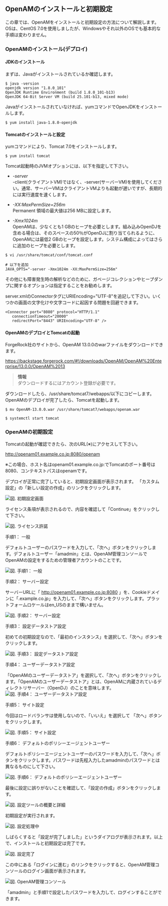 ## OpenAMのインストールと初期設定

この章では、OpenAMをインストールと初期設定の方法について解説します。OSは、CentOS 7.0を使用しましたが、Windowsやそれ以外のOSでも基本的な手順は変わりません。

### OpenAMのインストール(デプロイ)

#### JDKのインストール

まずは、Javaがインストールされているか確認します。

```
$ java -version
openjdk version "1.8.0_101"
OpenJDK Runtime Environment (build 1.8.0_101-b13)
OpenJDK 64-Bit Server VM (build 25.101-b13, mixed mode)
```

Javaがインストールされていなければ、yumコマンドでOpenJDKをインストールします。

```
$ yum install java-1.8.0-openjdk
```

#### Tomcatのインストールと設定

yumコマンドにより、Tomcat 7.0をインストールします。

```
$ yum install tomcat
```

Tomcat起動時のJVMオプションには、以下を指定して下さい。

- *-server*  
    -client(クライアントVM)ではなく、-server(サーバーVM)を使用してください。通常、サーバーVMはクライアントVMよりも起動が遅いですが、長期的には実行速度を速くします。

- *-XX:MaxPermSize=256m*  
    Permanent 領域の最大値は256 MBに設定します。

- *-Xmx1024m*  
    OpenAMは、少なくとも1 GBのヒープを必要とします。組み込みOpenDJを含める場合は、そのスペースの50％がOpenDJに割り当てられるように、OpenAMには最低2 GBのヒープを設定します。システム構成によってはさらに追加のヒープを必要とします。

```
$ vi /usr/share/tomcat/conf/tomcat.conf

# 以下を追加
JAVA_OPTS="-server -Xmx1024m -XX:MaxPermSize=256m"
```

その他にも障害発生時の解析などのために、ガベージコレクションやヒープダンプに関するオプションは指定することをお勧めします。

server.xmlのConnectorタグにURIEncoding="UTF-8"を追記して下さい。いくつかの画面の文字化けや文字コードに起因する問題を回避できます。

```
<Connector port="8080" protocol="HTTP/1.1"
   connectionTimeout="20000"
   redirectPort="8443" URIEncoding="UTF-8" />
```

#### OpenAMのデプロイとTomcatの起動

ForgeRock社のサイトから、OpenAM 13.0.0のwarファイルをダウンロードできます。

https://backstage.forgerock.com/#!/downloads/OpenAM/OpenAM%20Enterprise/13.0.0/OpenAM%2013

> **情報**  
> ダウンロードするにはアカウント登録が必要です。

ダウンロードしたら、/usr/share/tomcat7/webapps/以下にコピーします。OpenAMのデプロイが完了したら、Tomcatを起動します。

```
$ mv OpenAM-13.0.0.war /usr/share/tomcat7/webapps/openam.war 

$ systemctl start tomcat
```

### OpenAMの初期設定

Tomcatの起動が確認できたら、次のURL(※)にアクセスして下さい。

http://openam01.example.co.jp:8080/openam

※この場合、ホスト名はopenam01.example.co.jp:でTomcatのポート番号は8080、コンテキストパスはopenamです。

デプロイが正常に完了していると、初期設定画面が表示されます。 「カスタム設定」の「新しい設定の作成」のリンクをクリックします。 

![図. 初期設定画面](images/Setup1.png)

ライセンス条項が表示されるので、内容を確認して「Continue」をクリックして下さい。

![図. ライセンス許諾](images/Setup2.png)

手順1： 一般

デフォルトユーザーのパスワードを入力して、「次へ」ボタンをクリックします。デフォルトユーザー「amadmin」とは、OpenAM管理コンソールでOpenAMの設定をするための管理者アカウントのことです。

![図. 手順1： 一般](images/Setup3.png)

手順2： サーバー設定

サーバーURLに「 http://openam01.example.co.jp:8080 」を、Cookieドメインに「.example.co.jp」を入力して、「次へ」ボタンをクリックします。プラットフォームロケールはen_USのままで構いません。

![図. 手順2： サーバー設定](images/Setup4.png)

手順3： 設定データストア設定

初めての初期設定なので、「最初のインスタンス」を選択して、「次へ」ボタンをクリックします。 

![図. 手順3： 設定データストア設定](images/Setup5.png)

手順4： ユーザーデータストア設定

「OpenAMのユーザーデータストア」を選択して、「次へ」ボタンをクリックします。「OpenAMのユーザーデータストア」とは、OpenAMに内蔵されているディレクトリサーバー（OpenDJ）のことを意味します。
　
![図. 手順4： ユーザーデータストア設定](images/Setup6.png)

手順5： サイト設定

今回はロードバランサは使用しないので、「いいえ」を選択して 「次へ」ボタンをクリックします。

![図. 手順5： サイト設定](images/Setup7.png)

手順6： デフォルトのポリシーエージェントユーザー

デフォルトポリシーエージェントユーザーのパスワードを入力して、「次へ」ボタンをクリックします。パスワードは先程入力したamadminのパスワードとは異なるものにして下さい。

![図. 手順6： デフォルトのポリシーエージェントユーザー](images/Setup8.png)

最後に設定に誤りがないことを確認して、「設定の作成」ボタンをクリックします。

![図. 設定ツールの概要と詳細](images/Setup9.png)

初期設定が実行されます。

![図. 設定処理中](images/Setup10.png)

しばらくすると「設定が完了しました」というダイアログが表示されます。以上で、インストールと初期設定は完了です。 

![図. 設定完了](images/Setup11.png)

この中にある「ログインに進む」のリンクをクリックすると、OpenAM管理コンソールのログイン画面が表示されます。

![図. OpenAM管理コンソール](images/Setup12.png)

「amadmin」と手順1で設定したパスワードを入力して、ログインすることができます。
